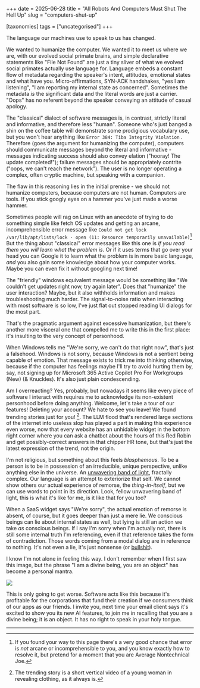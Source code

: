 +++
date = 2025-06-28
title =  "All Robots And Computers Must Shut The Hell Up"
slug =  "computers-shut-up"

[taxonomies]
tags = ["uncategorised"]
+++

The language our machines use to speak to us has changed. 

We wanted to humanize the computer. We wanted it to meet us where we are, with our evolved social primate brains, and simple declarative statements like "File Not Found" are just a tiny sliver of what we evolved social primates actually use language for. Language embeds a constant flow of metadata regarding the speaker's intent, attitudes, emotional states and what have you. Micro-affirmations, SYN-ACK handshakes, "yes I am listening", "I am reporting my internal state as concerned".  Sometimes the metadata *is* the significant data and the literal words are just a carrier.  "Oops" has no referent beyond the speaker conveying an attitude of casual apology. 

The "classical" dialect of software messages is, in contrast, strictly literal and informative, and therefore less "human". Someone who's just banged a shin on the coffee table will demonstrate some prodigious vocabulary use, but you won't hear anything like `Error 384: Tiba Integrity Violation` . Therefore (goes the argument for humanizing the computer), computers should communicate messages beyond the literal and informative - messages indicating success should also convey elation ("hooray! The update completed!"); failure messages should be appropriately contrite ("oops, we can't reach the network"). The user is no longer operating a complex, often cryptic machine, but speaking with a companion. 


The flaw in this reasoning lies in the initial premise - we should not humanize computers, because computers are not human. Computers are tools. If you stick googly eyes on a hammer you've just made a worse hammer.

Sometimes people will rag on Linux with an  anecdote of trying to do something simple like fetch OS updates and getting an arcane, incomprehensible error message like `Could not get lock /var/lib/apt/lists/lock - open (11: Resource temporarily unavailable)`[^1] But the thing about "classical" error messages like this one is *if you read them you will learn what the problem is.* Or if it uses terms that go over your head you can Google it to learn what the problem is in more basic language, *and* you also gain some knowledge about how your computer works. Maybe you can even fix it without googling next time!

The "friendly" windows equivalent message would be something like "We couldn't get updates right now, try again later". Does that "humanize" the user interaction? Maybe, but it also withholds information and makes troubleshooting much harder. The signal-to-noise ratio when interacting with most software is so low, I've just flat out stopped reading UI dialogs for the most part.   

That's the pragmatic argument against excessive humanization, but there's another more visceral one that compelled me to write this in the first place: it's insulting to the very concept of personhood.

When Windows tells me "We're sorry, we can't do that right now", that's just a falsehood. Windows is not sorry, because Windows is not a sentient being capable of emotion. That message exists to trick me into thinking otherwise, because if the computer has feelings maybe I'll try to avoid hurting them by, say, not signing up for Microsoft 365 Active Copilot Pro For Workgroups (New) (& Knuckles). It's also just plain condescending.

Am I overreacting? Yes, probably, but nowadays it seems like every piece of software I interact with requires me to acknowledge its non-existent personhood before doing anything. Welcome, let's take a tour of our features! Deleting your account? We hate to see you leave! We found trending stories just for you! [^2]. The LLM flood that's rendered large sections of the internet into useless slop has played a part in making this experience even worse, now that every website has an unhidable widget in the bottom right corner where you can ask a chatbot about the hours of this Red Robin and get possibly-correct answers in that chipper HR tone, but that's just the latest expression of the trend, not the origin. 

I'm not religious, but something about this feels *blasphemous*. To be a person is to be in possession of an irreducible, unique perspective, unlike anything else in the universe. An [unwavering band of light](https://www.goodreads.com/quotes/9353263-the-painting-did-not-exist-until-i-made-it-karabekian), fractally complex. Our language is an attempt to exteriorize that self. We cannot show others our actual experience of remorse, the *thing-in-itself*, but we can use words to point in its direction. Look, fellow unwavering band of light, this is what it's like for me, is it like that for you too?

When a SaaS widget says "We're sorry", the actual emotion of remorse is absent, of course, but it goes deeper than just a mere lie. We conscious beings can lie about internal states as well, but lying is still an action we take *as* conscious beings. If I say I'm sorry when I'm actually not, there is still some internal truth I'm referencing, even if that reference takes the form of contradiction. Those words coming from a modal dialog are in reference to nothing. It's not even a lie, it's just nonsense (or [bullshit](https://www2.csudh.edu/ccauthen/576f12/frankfurt__harry_-_on_bullshit.pdf)).


I know I'm not alone in feeling this way. I don't remember when I first saw this image, but the phrase "I am a divine being, you are an object" has become a personal mantra. 


<img src = "/images/shut-the-hell-up.jpg"/>

This is only going to get worse. Software acts like this because it's profitable for the corporations that fund their creation if we consumers think of our apps as our friends. I invite you, next time your email client says it's excited to show you its new AI features, to join me in recalling that you are a divine being; it is an object. It has no right to speak in your holy tongue. 




---

[^1]: If you found your way to this page there's a very good chance that error is *not* arcane or incomprehensible to you, and you know exactly how to resolve it, but pretend for a moment that you are Average Nontechnical Joe.


[^2]: The trending story is a short vertical video of a young woman in revealing clothing, as it always is. 
